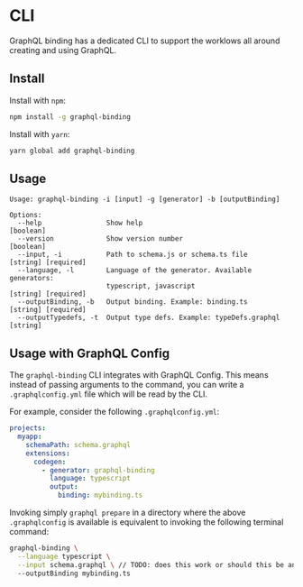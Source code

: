 # CLI

GraphQL binding has a dedicated CLI to support the worklows all around creating and using GraphQL.

## Install

Install with `npm`:

```sh
npm install -g graphql-binding
```

Install with `yarn`:

```sh
yarn global add graphql-binding
```

## Usage

```
Usage: graphql-binding -i [input] -g [generator] -b [outputBinding]

Options:
  --help                Show help                                      [boolean]
  --version             Show version number                            [boolean]
  --input, -i           Path to schema.js or schema.ts file            [string] [required]
  --language, -l        Language of the generator. Available generators:
                        typescript, javascript                         [string] [required]
  --outputBinding, -b   Output binding. Example: binding.ts            [string] [required]
  --outputTypedefs, -t  Output type defs. Example: typeDefs.graphql    [string]
```

## Usage with GraphQL Config

The `graphql-binding` CLI integrates with GraphQL Config. This means instead of passing arguments to the command, you can write a `.graphqlconfig.yml` file which will be read by the CLI.

For example, consider the following `.graphqlconfig.yml`:

```yaml
projects:
  myapp:
    schemaPath: schema.graphql
    extensions:
      codegen:
        - generator: graphql-binding
          language: typescript
          output:
            binding: mybinding.ts
```

Invoking simply `graphql prepare` in a directory where the above `.graphqlconfig` is available is equivalent to invoking the following terminal command:

```sh
graphql-binding \
  --language typescript \
  --input schema.graphql \ // TODO: does this work or should this be an executable schema?
  --outputBinding mybinding.ts
```
